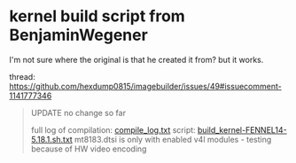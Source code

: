 # kernel build script from BenjaminWegener
I'm not sure where the original is that he created it from? but it works.

thread: https://github.com/hexdump0815/imagebuilder/issues/49#issuecomment-1141777346

>UPDATE
>no change so far
>
>full log of compilation:
>[compile_log.txt](https://github.com/hexdump0815/imagebuilder/files/8803086/compile_log.txt)
>script:
>[build_kernel-FENNEL14-5.18.1.sh.txt](https://github.com/hexdump0815/imagebuilder/files/8803293/build_kernel-FENNEL14-5.18.1.sh.txt)
>mt8183.dtsi is only with enabled v4l modules - testing because of HW video encoding
